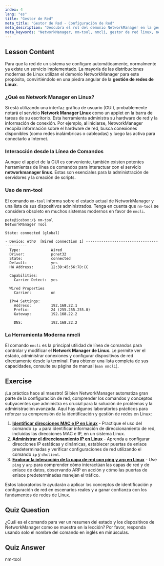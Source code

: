 ```yaml
---
index: 4
lang: "es"
title: "Gestor de Red"
meta_title: "Gestor de Red - Configuración de Red"
meta_description: "Descubra el rol del demonio NetworkManager en la gestión moderna de redes Linux. Aprenda cómo esta herramienta automatiza la configuración de red y cómo interactuar con ella usando nm-tool y la potente utilidad de línea de comandos nmcli."
meta_keywords: "NetworkManager, nm-tool, nmcli, gestor de red linux, networkmanager linux, gestor red linux, gestión de red linux, configuración de red, redes Linux"
---
```


## Lesson Content

Para que la red de un sistema se configure automáticamente, normalmente ya existe un servicio implementado. La mayoría de las distribuciones modernas de Linux utilizan el demonio NetworkManager para este propósito, convirtiéndolo en una piedra angular de la **gestión de redes de Linux**.

### ¿Qué es Network Manager en Linux?

Si está utilizando una interfaz gráfica de usuario (GUI), probablemente notará el servicio **Network Manager Linux** como un applet en la barra de tareas de su escritorio. Esta herramienta administra su hardware de red y la información de conexión. Por ejemplo, al iniciarse, NetworkManager recopila información sobre el hardware de red, busca conexiones disponibles (como redes inalámbricas o cableadas) y luego las activa para conectarlo a Internet.

### Interacción desde la Línea de Comandos

Aunque el applet de la GUI es conveniente, también existen potentes herramientas de línea de comandos para interactuar con el servicio **networkmanager linux**. Estas son esenciales para la administración de servidores y la creación de scripts.

### Uso de nm-tool

El comando `nm-tool` informa sobre el estado actual de NetworkManager y una lista de sus dispositivos administrados. Tenga en cuenta que `nm-tool` se considera obsoleto en muchos sistemas modernos en favor de `nmcli`.

```plaintext
pete@icebox:/$ nm-tool
NetworkManager Tool

State: connected (global)

- Device: eth0  [Wired connection 1] -------------------------------------------
  Type:              Wired
  Driver:            pcnet32
  State:             connected
  Default:           yes
  HW Address:        12:3D:45:56:7D:CC

  Capabilities:
    Carrier Detect:  yes

  Wired Properties
    Carrier:         on

  IPv4 Settings:
    Address:         192.168.22.1
    Prefix:          24 (255.255.255.0)
    Gateway:         192.168.22.2

    DNS:             192.168.22.2
```

### La Herramienta Moderna nmcli

El comando `nmcli` es la principal utilidad de línea de comandos para controlar y modificar el **Network Manager de Linux**. Le permite ver el estado, administrar conexiones y configurar dispositivos de red directamente desde la terminal. Para obtener una lista completa de sus capacidades, consulte su página de manual (`man nmcli`).

## Exercise

¡La práctica hace al maestro! Si bien NetworkManager automatiza gran parte de la configuración de red, comprender los comandos y conceptos subyacentes que administra es crucial para la solución de problemas y la administración avanzada. Aquí hay algunos laboratorios prácticos para reforzar su comprensión de la identificación y gestión de redes en Linux:

1. **[Identificar direcciones MAC e IP en Linux](https://labex.io/es/labs/comptia-identify-mac-and-ip-addresses-in-linux-592731)** - Practique el uso del comando `ip a` para identificar información de direccionamiento de red, incluidas las direcciones MAC e IP, en un sistema Linux.
2. **[Administrar el direccionamiento IP en Linux](https://labex.io/es/labs/comptia-manage-ip-addressing-in-linux-592736)** - Aprenda a configurar direcciones IP estáticas y dinámicas, establecer puertas de enlace predeterminadas y verificar configuraciones de red utilizando el comando `ip` y `dhclient`.
3. **[Explorar la interacción de la capa de red con ping y arp en Linux](https://labex.io/es/labs/comptia-explore-network-layer-interaction-with-ping-and-arp-in-linux-592746)** - Use `ping` y `arp` para comprender cómo interactúan las capas de red y de enlace de datos, observando ARP en acción y cómo las puertas de enlace predeterminadas manejan el tráfico.

Estos laboratorios le ayudarán a aplicar los conceptos de identificación y configuración de red en escenarios reales y a ganar confianza con los fundamentos de redes de Linux.

## Quiz Question

¿Cuál es el comando para ver un resumen del estado y los dispositivos de NetworkManager como se muestra en la lección? Por favor, responda usando solo el nombre del comando en inglés en minúsculas.

## Quiz Answer

nm-tool
